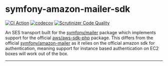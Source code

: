 symfony-amazon-mailer-sdk
================================

[![CI Action](https://github.com/badams/symfony-mailer-amazon-sdk/workflows/continuous-integration/badge.svg)](https://github.com/badams/symfony-mailer-amazon-sdk/workflows/continuous-integration)
[![codecov](https://codecov.io/gh/badams/symfony-mailer-amazon-sdk/branch/master/graph/badge.svg)](https://codecov.io/gh/badams/symfony-mailer-amazon-sdk)
[![Scrutinizer Code Quality](https://scrutinizer-ci.com/g/badams/symfony-mailer-amazon-sdk/badges/quality-score.png?b=master)](https://scrutinizer-ci.com/g/badams/symfony-mailer-amazon-sdk/?branch=master)

An SES transport built for the [symfony/mailer](https://github.com/symfony/mailer) package which implements support for the official [aws/aws-sdk-php](https://github.com/aws/aws-sdk-php) package.
This differs from the official [symfony/amazon-mailer](https://github.com/symfony/amazon-mailer) as it relies on the official amazon sdk for authentication, meaning support for instance 
based authentication on EC2 boxes will work out of the box.  

---
